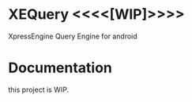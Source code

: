 XEQuery <<<<[WIP]>>>>
=======

XpressEngine Query Engine for android


Documentation
=======

this project is WIP.


